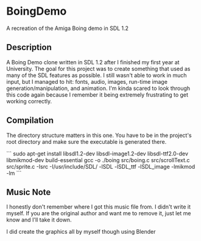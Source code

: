 <h1>BoingDemo</h1>
<p>A recreation of the Amiga Boing demo in SDL 1.2</p>
<h2>Description</h2>
<p>A Boing Demo clone written in SDL 1.2 after I finished my first year at University. The goal for this project was to create something that used as many of the SDL features as possible. I still wasn't able to work in much input, but I managed to hit: fonts, audio, images, run-time image generation/manipulation, and animation. I'm kinda scared to look through this code again because I remember it being extremely frustrating to get working correctly.</p>
<h2>Compilation</h2>
<p>The directory structure matters in this one. You have to be in the project's root directory and make sure the executable is generated there.</p>
```
sudo apt-get install libsdl1.2-dev libsdl-image1.2-dev libsdl-ttf2.0-dev libmikmod-dev build-essential
gcc -o ./boing src/boing.c src/scrollText.c src/sprite.c -Isrc -I/usr/include/SDL/ -lSDL -lSDL_ttf -lSDL_image -lmikmod -lm
```
<h2>Music Note</h2>
<p>I honestly don't remember where I got this music file from. I didn't write it myself. If you are the original author and want me to remove it, just let me know and I'll take it down.</p><p>I did create the graphics all by myself though using Blender</p>

